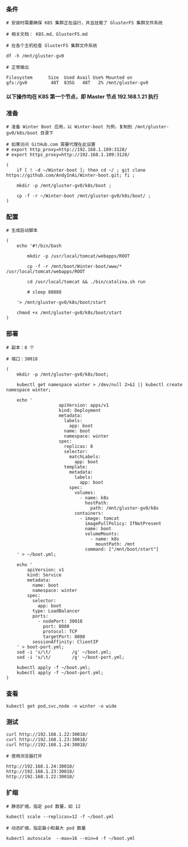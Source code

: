  
### 条件

	# 安装时需要确保 K8S 集群正在运行，并且挂载了 GlusterFS 集群文件系统

	# 相关文档： K8S.md、GlusterFS.md

	# 在各个主机检查 GlusterFS 集群文件系统

	df -h /mnt/gluster-gv0

	# 正常输出

	Filesystem      Size  Used Avail Use% Mounted on
	gfs:/gv0         48T  835G   48T   2% /mnt/gluster-gv0


#### 以下操作均在 K8S 第一个节点，即 Master 节点 192.168.1.21 执行


### 准备

	# 准备 Winter Boot 应用，以 Winter-boot 为例，复制到 /mnt/gluster-gv0/k8s/boot 目录下

	# 如果访问 GitHub.com 需要代理在此设置
	# export http_proxy=http://192.168.1.109:3128/
	# export https_proxy=http://192.168.1.109:3128/

	(
		if [ ! -d ~/Winter-boot ]; then cd ~/ ; git clone https://github.com/AndyInAi/Winter-boot.git; fi ;

		mkdir -p /mnt/gluster-gv0/k8s/boot ;

		cp -f -r ~/Winter-boot /mnt/gluster-gv0/k8s/boot/ ;
	)


### 配置

	# 生成启动脚本

	(
		echo '#!/bin/bash

			mkdir -p /usr/local/tomcat/webapps/ROOT

			cp -f -r /mnt/boot/Winter-boot/www/* /usr/local/tomcat/webapps/ROOT

			cd /usr/local/tomcat && ./bin/catalina.sh run
			
			# sleep 88888

		'> /mnt/gluster-gv0/k8s/boot/start 
		
		chmod +x /mnt/gluster-gv0/k8s/boot/start
	)


### 部署

	# 副本：8 个

	# 端口：30018
	
	(
		mkdir -p /mnt/gluster-gv0/k8s/boot;

		kubectl get namespace winter > /dev/null 2>&1 || kubectl create namespace winter;

		echo '
                        apiVersion: apps/v1
                        kind: Deployment
                        metadata:
                          labels:
                            app: boot
                          name: boot
                          namespace: winter
                        spec:
                          replicas: 8
                          selector:
                            matchLabels:
                              app: boot
                          template:
                            metadata:
                              labels:
                                app: boot
                            spec:
                              volumes:
                                - name: k8s
                                  hostPath:
                                    path: /mnt/gluster-gv0/k8s
                              containers:
                                - image: tomcat
                                  imagePullPolicy: IfNotPresent
                                  name: boot
                                  volumeMounts:
                                    - name: k8s
                                      mountPath: /mnt
                                  command: ["/mnt/boot/start"]
		' > ~/boot.yml;

		echo '
			apiVersion: v1
			kind: Service
			metadata:
			  name: boot
			  namespace: winter
			spec:
			  selector:
			    app: boot
			  type: LoadBalancer
			  ports:
			    - nodePort: 30018
			      port: 8080
			      protocol: TCP
			      targetPort: 8080
			  sessionAffinity: ClientIP
		' > boot-port.yml;
		sed -i 's/\t/        /g' ~/boot.yml;
		sed -i 's/\t/        /g' ~/boot-port.yml;
		
		kubectl apply -f ~/boot.yml;
		kubectl apply -f ~/boot-port.yml;
	)


### 查看

	kubectl get pod,svc,node -n winter -o wide


### 测试

	curl http://192.168.1.22:30018/
	curl http://192.168.1.23:30018/
	curl http://192.168.1.24:30018/

	# 使用浏览器打开

	http://192.168.1.24:30018/
	http://192.168.1.23:30018/
	http://192.168.1.22:30018/


### 扩缩

	# 静态扩缩，指定 pod 数量，如 12

	kubectl scale --replicas=12 -f ~/boot.yml

	# 动态扩缩，指定最小和最大 pod 数量

	kubectl autoscale  --max=16 --min=4 -f ~/boot.yml
	


